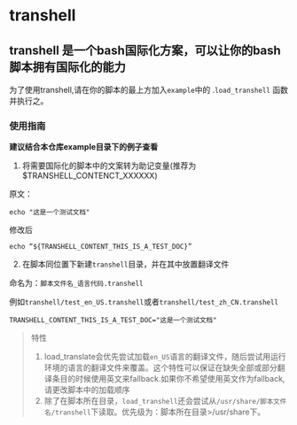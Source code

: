 # transhell
## transhell 是一个bash国际化方案，可以让你的bash脚本拥有国际化的能力

为了使用transhell,请在你的脚本的最上方加入`example`中的 .`load_transhell` 函数并执行之。

### 使用指南
**建议结合本仓库example目录下的例子查看**

1. 将需要国际化的脚本中的文案转为助记变量(推荐为$TRANSHELL_CONTENCT_XXXXXX)



原文：
```
echo "这是一个测试文档"
```

修改后

```
echo “${TRANSHELL_CONTENT_THIS_IS_A_TEST_DOC}”
```

2. 在脚本同位置下新建`transhell`目录，并在其中放置翻译文件

命名为：`脚本文件名_语言代码.transhell`

例如`transhell/test_en_US.transhell`或者`transhell/test_zh_CN.transhell`


```
TRANSHELL_CONTENT_THIS_IS_A_TEST_DOC="这是一个测试文档"
```

> 特性
> 1. load_translate会优先尝试加载`en_US`语言的翻译文件，随后尝试用运行环境的语言的翻译文件来覆盖。这个特性可以保证在缺失全部或部分翻译条目的时候使用英文来fallback.如果你不希望使用英文作为fallback,请更改脚本中的加载顺序
> 2. 除了在脚本所在目录，`load_transhell`还会尝试从`/usr/share/脚本文件名/transhell`下读取。优先级为：脚本所在目录>/usr/share下。
